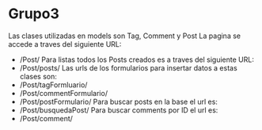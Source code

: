 # Grupo3

Las clases utilizadas en models son Tag, Comment y Post
La pagina se accede a traves del siguiente URL:
- /Post/
Para listas todos los Posts creados es a traves del siguiente URL:
- /Post/posts/
Las urls de los formularios para insertar datos a estas clases son:
- /Post/tagFormluario/
- /Post/commentFormulario/
- /Post/postFormulario/
Para buscar posts en la base el url es:
- /Post/busquedaPost/
Para buscar comments por ID el url es:
- /Post/comment/<id>